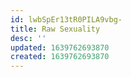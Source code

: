 ```yaml
---
id: lwbSpEr13tR0PILA9vbg-
title: Raw Sexuality
desc: ''
updated: 1639762693870
created: 1639762693870
---
```


